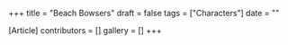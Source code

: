 +++
title = "Beach Bowsers"
draft = false
tags = ["Characters"]
date = ""

[Article]
contributors = []
gallery = []
+++